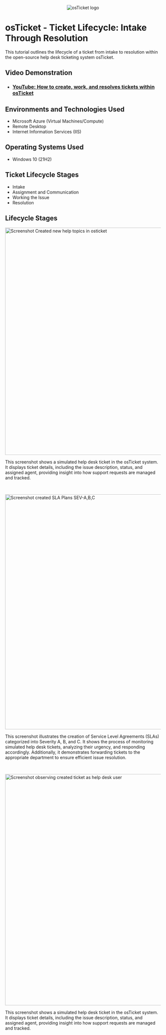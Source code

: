 <p align="center">
<img src="https://i.imgur.com/Clzj7Xs.png" alt="osTicket logo"/>
</p>

<h1>osTicket - Ticket Lifecycle: Intake Through Resolution</h1>
This tutorial outlines the lifecycle of a ticket from intake to resolution within the open-source help desk ticketing system osTicket.<br />


<h2>Video Demonstration</h2>

- ### [YouTube: How to create, work, and resolves tickets within osTicket](https://www.youtube.com)

<h2>Environments and Technologies Used</h2>

- Microsoft Azure (Virtual Machines/Compute)
- Remote Desktop
- Internet Information Services (IIS)

<h2>Operating Systems Used </h2>

- Windows 10</b> (21H2)

<h2>Ticket Lifecycle Stages</h2>

- Intake
- Assignment and Communication
- Working the Issue
- Resolution

<h2>Lifecycle Stages</h2>

<p>
<img width="733" alt="Screenshot Created new help topics in osticket" src="https://github.com/user-attachments/assets/ab303f27-0d9d-47d0-9c2c-5b5c04f5ef1b" />

</p>
<p>
This screenshot shows a simulated help desk ticket in the osTicket system. It displays ticket details, including the issue description, status, and assigned agent, providing insight into how support requests are managed and tracked.
</p>
<br />

<p>
<img width="758" alt="Screenshot created SLA Plans SEV-A,B,C" src="https://github.com/user-attachments/assets/5b9a09c8-3e4f-4cb2-9f41-e5b927bc53d4" />

</p>
<p>
This screenshot illustrates the creation of Service Level Agreements (SLAs) categorized into Severity A, B, and C. It shows the process of monitoring simulated help desk tickets, analyzing their urgency, and responding accordingly. Additionally, it demonstrates forwarding tickets to the appropriate department to ensure efficient issue resolution.
</p>
<br />

<p>
<img width="746" alt="Screenshot observing created ticket as help desk user" src="https://github.com/user-attachments/assets/bd0e2b81-cc5c-4fe9-b1bb-bc5310d585f6" />

</p>
<p>
This screenshot shows a simulated help desk ticket in the osTicket system. It displays ticket details, including the issue description, status, and assigned agent, providing insight into how support requests are managed and tracked.
</p>
<br />
